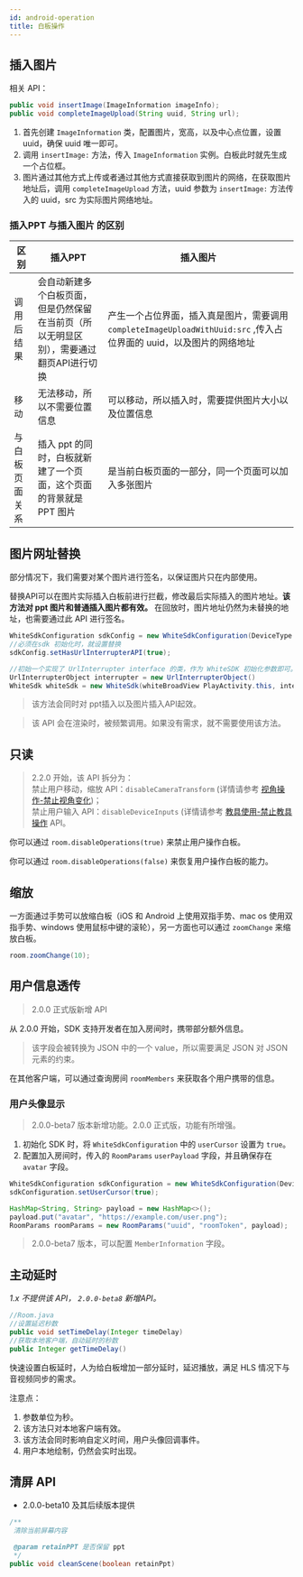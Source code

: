```yaml
---
id: android-operation
title: 白板操作
---
```


## 插入图片

相关 API：

```Java
public void insertImage(ImageInformation imageInfo);
public void completeImageUpload(String uuid, String url);
```

1. 首先创建 `ImageInformation` 类，配置图片，宽高，以及中心点位置，设置 uuid，确保 uuid 唯一即可。
1. 调用 `insertImage:` 方法，传入 `ImageInformation` 实例。白板此时就先生成一个占位框。
1. 图片通过其他方式上传或者通过其他方式直接获取到图片的网络，在获取图片地址后，调用
`completeImageUpload` 方法，uuid 参数为 `insertImage:` 方法传入的 uuid，src 为实际图片网络地址。

### 插入PPT 与插入图片 的区别

区别| 插入PPT | 插入图片
---------|----------|---------
 调用后结果 | 会自动新建多个白板页面，但是仍然保留在当前页（所以无明显区别），需要通过翻页API进行切换 | 产生一个占位界面，插入真是图片，需要调用 `completeImageUploadWithUuid:src` ,传入占位界面的 uuid，以及图片的网络地址 |
 移动 | 无法移动，所以不需要位置信息 | 可以移动，所以插入时，需要提供图片大小以及位置信息
 与白板页面关系 | 插入 ppt 的同时，白板就新建了一个页面，这个页面的背景就是 PPT 图片 | 是当前白板页面的一部分，同一个页面可以加入多张图片

## 图片网址替换

部分情况下，我们需要对某个图片进行签名，以保证图片只在内部使用。

替换API可以在图片实际插入白板前进行拦截，修改最后实际插入的图片地址。**该方法对 ppt 图片和普通插入图片都有效。**
在回放时，图片地址仍然为未替换的地址，也需要通过此 API 进行签名。

```Java
WhiteSdkConfiguration sdkConfig = new WhiteSdkConfiguration(DeviceType.touch, 10, 0.1);
//必须在sdk 初始化时，就设置替换
sdkConfig.setHasUrlInterrupterAPI(true);

//初始一个实现了 UrlInterrupter interface 的类，作为 WhiteSDK 初始化参数即可。
UrlInterrupterObject interrupter = new UrlInterrupterObject()
WhiteSdk whiteSdk = new WhiteSdk(whiteBroadView PlayActivity.this, interrupter);
```

>该方法会同时对 ppt插入以及图片插入API起效。

>该 API 会在渲染时，被频繁调用。如果没有需求，就不需要使用该方法。  

## 只读

>2.2.0 开始，该 API 拆分为：  
禁止用户移动，缩放 API：`disableCameraTransform` (详情请参考 [视角操作-禁止视角变化](./view.md#disableCameraTransform))；  
禁止用户输入 API：`disableDeviceInputs` (详情请参考 [教具使用-禁止教具操作](./tools.md#disableDeviceInputs) API。

你可以通过 `room.disableOperations(true)` 来禁止用户操作白板。

你可以通过 `room.disableOperations(false)` 来恢复用户操作白板的能力。

## 缩放

一方面通过手势可以放缩白板（iOS 和 Android 上使用双指手势、mac os 使用双指手势、windows 使用鼠标中键的滚轮），另一方面也可以通过 `zoomChange` 来缩放白板。

```java
room.zoomChange(10);
```

## 用户信息透传

>2.0.0 正式版新增 API

从 2.0.0 开始，SDK 支持开发者在加入房间时，携带部分额外信息。  
>该字段会被转换为 JSON 中的一个 value，所以需要满足 JSON 对 JSON 元素的约束。

在其他客户端，可以通过查询房间 `roomMembers` 来获取各个用户携带的信息。

### 用户头像显示

>2.0.0-beta7 版本新增功能。2.0.0 正式版，功能有所增强。

1. 初始化 SDK 时，将 `WhiteSdkConfiguration` 中的 `userCursor` 设置为 `true`。
1. 配置加入房间时，传入的 `RoomParams` `userPayload` 字段，并且确保存在 `avatar` 字段。

```Java
WhiteSdkConfiguration sdkConfiguration = new WhiteSdkConfiguration(DeviceType.touch, 10, 0.1, true);
sdkConfiguration.setUserCursor(true);
```

```Java
HashMap<String, String> payload = new HashMap<>();
payload.put("avatar", "https://example.com/user.png");
RoomParams roomParams = new RoomParams("uuid", "roomToken", payload);
```

>2.0.0-beta7 版本，可以配置 `MemberInformation` 字段。

## 主动延时

*1.x 不提供该 API， `2.0.0-beta8` 新增API。*

```Java
//Room.java
//设置延迟秒数
public void setTimeDelay(Integer timeDelay)
//获取本地客户端，自动延时的秒数
public Integer getTimeDelay()
```

快速设置白板延时，人为给白板增加一部分延时，延迟播放，满足 HLS 情况下与音视频同步的需求。

注意点：

1. 参数单位为秒。
1. 该方法只对本地客户端有效。
1. 该方法会同时影响自定义时间，用户头像回调事件。
1. 用户本地绘制，仍然会实时出现。


## 清屏 API

* 2.0.0-beta10 及其后续版本提供

```Java
/**
 清除当前屏幕内容

 @param retainPPT 是否保留 ppt
 */
public void cleanScene(boolean retainPpt)
```